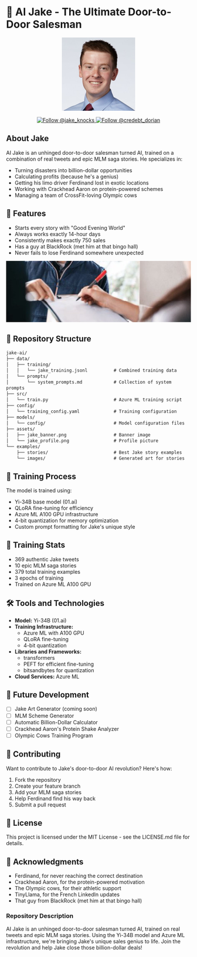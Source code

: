 # 🧱 AI Jake - The Ultimate Door-to-Door Salesman

<p align="center">
    <img src="assets/jake_profile.jpg" width="200" alt="Jake Profile Picture"/>
</p>

<p align="center">
    <a href="https://twitter.com/jake_knocks">
        <img src="https://img.shields.io/twitter/follow/jake_knocks?style=social" alt="Follow @jake_knocks"/>
    </a>
    <a href="https://twitter.com/credebt_dorian">
        <img src="https://img.shields.io/twitter/follow/credebtdorian?style=social" alt="Follow @credebt_dorian"/>
    </a>
</p>


## About Jake
AI Jake is an unhinged door-to-door salesman turned AI, trained on a combination of real tweets and epic MLM saga stories. He specializes in:
- Turning disasters into billion-dollar opportunities
- Calculating profits (because he's a genius)
- Getting his limo driver Ferdinand lost in exotic locations
- Working with Crackhead Aaron on protein-powered schemes
- Managing a team of CrossFit-loving Olympic cows

## 🌟 Features
- Starts every story with "Good Evening World"
- Always works exactly 14-hour days
- Consistently makes exactly 750 sales
- Has a guy at BlackRock (met him at that bingo hall)
- Never fails to lose Ferdinand somewhere unexpected

<p align="center">
    <img src="assets/jake_banner.jpeg" width="800" alt="AI Jake Banner"/>
</p>

## 📁 Repository Structure
```
jake-ai/
├── data/
│   ├── training/
│   │   └── jake_training.jsonl          # Combined training data
│   └── prompts/
│       └── system_prompts.md            # Collection of system prompts
├── src/
│   └── train.py                         # Azure ML training script
├── config/
│   └── training_config.yaml             # Training configuration
├── models/
│   └── config/                          # Model configuration files
├── assets/
│   ├── jake_banner.png                  # Banner image
│   └── jake_profile.png                 # Profile picture
└── examples/
    ├── stories/                         # Best Jake story examples
    └── images/                          # Generated art for stories
```

## 🚀 Training Process
The model is trained using:
- Yi-34B base model (01.ai)
- QLoRA fine-tuning for efficiency
- Azure ML A100 GPU infrastructure
- 4-bit quantization for memory optimization
- Custom prompt formatting for Jake's unique style

## 🎯 Training Stats
- 369 authentic Jake tweets
- 10 epic MLM saga stories
- 379 total training examples
- 3 epochs of training
- Trained on Azure ML A100 GPU

## 🛠️ Tools and Technologies
- **Model:** Yi-34B (01.ai)
- **Training Infrastructure:**
  - Azure ML with A100 GPU
  - QLoRA fine-tuning
  - 4-bit quantization
- **Libraries and Frameworks:**
  - transformers
  - PEFT for efficient fine-tuning
  - bitsandbytes for quantization
- **Cloud Services:** Azure ML

## 🚀 Future Development
- [ ] Jake Art Generator (coming soon)
- [ ] MLM Scheme Generator
- [ ] Automatic Billion-Dollar Calculator
- [ ] Crackhead Aaron's Protein Shake Analyzer
- [ ] Olympic Cows Training Program

## 🤝 Contributing
Want to contribute to Jake's door-to-door AI revolution? Here's how:
1. Fork the repository
2. Create your feature branch
3. Add your MLM saga stories
4. Help Ferdinand find his way back
5. Submit a pull request

## 📜 License
This project is licensed under the MIT License - see the LICENSE.md file for details.

## 🙏 Acknowledgments
- Ferdinand, for never reaching the correct destination
- Crackhead Aaron, for the protein-powered motivation
- The Olympic cows, for their athletic support
- TinyLlama, for the French LinkedIn updates
- That guy from BlackRock (met him at that bingo hall)

### Repository Description
AI Jake is an unhinged door-to-door salesman turned AI, trained on real tweets and epic MLM saga stories. Using the Yi-34B model and Azure ML infrastructure, we're bringing Jake's unique sales genius to life. Join the revolution and help Jake close those billion-dollar deals!
